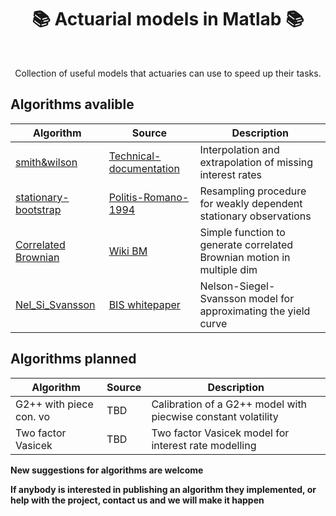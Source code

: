 <h1 align="center" style="border-botom: none">
  <b>📚 Actuarial models in Matlab 📚
  </b>
</h1>

</br>

<p align="center">
    Collection of useful models that actuaries can use to speed up their tasks. 
</p>

## Algorithms avalible

| Algorithm              | Source                              | Description                                                           |
| ---------------------- | ----------------------------------- | --------------------------------------------------------------------- |
| [smith&wilson]         | [Technical-documentation]           | Interpolation and extrapolation of missing interest rates             |
| [stationary-bootstrap] | [Politis-Romano-1994]               | Resampling procedure for weakly dependent stationary observations     |
| [Correlated Brownian]  | [Wiki BM]                           | Simple function to generate correlated Brownian motion in multiple dim|
| [Nel_Si_Svansson]      | [BIS whitepaper]                    | Nelson-Siegel-Svansson model for approximating the yield curve        |

[smith&wilson]: https://github.com/qnity/insurance_matlab/tree/main/smith%26wilson
[Technical-documentation]: https://www.eiopa.europa.eu/sites/default/files/risk_free_interest_rate/12092019-technical_documentation.pdf
[stationary-bootstrap]: https://github.com/qnity/insurance_matlab/tree/main/stationary-bootstrap
[Politis-Romano-1994]: https://www.researchgate.net/publication/254287565_The_Stationary_Bootstrap
[Correlated Brownian]: https://github.com/qnity/insurance_matlab/tree/main/correlated_brownian_motion
[Wiki BM]: https://en.wikipedia.org/wiki/Brownian_motion
[Nel_Si_Svansson]: https://github.com/qnity/insurance_matlab/tree/main/NelsonSiegelSvansson
[BIS whitepaper]: https://www.bis.org/publ/bppdf/bispap25l.pdf

## Algorithms planned

| Algorithm              | Source                              | Description                                                           |
| ---------------------- | ----------------------------------- | --------------------------------------------------------------------- |
| G2++ with piece con. vo| TBD                                 | Calibration of a G2++ model with piecwise constant volatility         |
| Two factor Vasicek     | TBD                                 | Two factor Vasicek model for interest rate modelling                  |


<b> New suggestions for algorithms are welcome </b>


<b>If anybody is interested in publishing an algorithm they implemented, or help with the project, contact us and we will make it happen </b>
